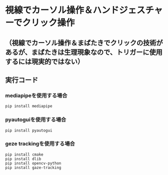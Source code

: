 # 視線でカーソル操作＆ハンドジェスチャーでクリック操作
## （視線でカーソル操作＆まばたきでクリックの技術があるが、まばたきは生理現象なので、トリガーに使用するには現実的ではない）

## 実行コード

### mediapipeを使用する場合
~~~bash!
pip install mediapipe
~~~

### pyautoguiを使用する場合
~~~bash!
pip install pyautogui
~~~

### geze trackingを使用する場合
~~~bash!
pip install cmake
pip install dlib
pip install opencv-python
pip install gaze-tracking
~~~
